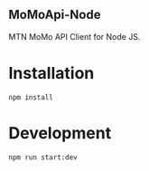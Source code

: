 ## MoMoApi-Node
MTN MoMo API Client for Node JS. 

# Installation
` npm install `

#  Development 
` npm run start:dev `


